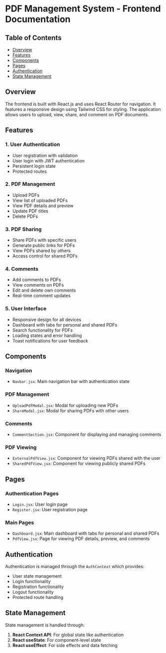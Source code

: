 # PDF Management System - Frontend Documentation

## Table of Contents

- [Overview](#overview)
- [Features](#features)
- [Components](#components)
- [Pages](#pages)
- [Authentication](#authentication)
- [State Management](#state-management)

## Overview

The frontend is built with React.js and uses React Router for navigation. It features a responsive design using Tailwind CSS for styling. The application allows users to upload, view, share, and comment on PDF documents.

## Features

### 1. User Authentication

- User registration with validation
- User login with JWT authentication
- Persistent login state
- Protected routes

### 2. PDF Management

- Upload PDFs
- View list of uploaded PDFs
- View PDF details and preview
- Update PDF titles
- Delete PDFs

### 3. PDF Sharing

- Share PDFs with specific users
- Generate public links for PDFs
- View PDFs shared by others
- Access control for shared PDFs

### 4. Comments

- Add comments to PDFs
- View comments on PDFs
- Edit and delete own comments
- Real-time comment updates

### 5. User Interface

- Responsive design for all devices
- Dashboard with tabs for personal and shared PDFs
- Search functionality for PDFs
- Loading states and error handling
- Toast notifications for user feedback

## Components

### Navigation

- `Navbar.jsx`: Main navigation bar with authentication state

### PDF Management

- `UploadPdfModal.jsx`: Modal for uploading new PDFs
- `ShareModal.jsx`: Modal for sharing PDFs with other users

### Comments

- `CommentSection.jsx`: Component for displaying and managing comments

### PDF Viewing

- `ExternalPdfView.jsx`: Component for viewing PDFs shared with the user
- `SharedPdfView.jsx`: Component for viewing publicly shared PDFs

## Pages

### Authentication Pages

- `Login.jsx`: User login page
- `Register.jsx`: User registration page

### Main Pages

- `Dashboard.jsx`: Main dashboard with tabs for personal and shared PDFs
- `PdfView.jsx`: Page for viewing PDF details, preview, and comments

## Authentication

Authentication is managed through the `AuthContext` which provides:

- User state management
- Login functionality
- Registration functionality
- Logout functionality
- Protected route handling

## State Management

State management is handled through:

1. **React Context API**: For global state like authentication
2. **React useState**: For component-level state
3. **React useEffect**: For side effects and data fetching
